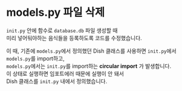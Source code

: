 models.py 파일 삭제
==============
`init.py` 안에 함수로 `database.db` 파일 생성할 때      
미리 넣어둬야하는 음식들을 등록하도록 코드를 수정했습니다.

이 때, 기존에 `models.py`에서 정의했던 Dish 클래스를 사용하면 `init.py`에서 `models.py`를 import하고,         
`models.py`에서는 `init.py`를 import하는  __circular import__ 가 발생합니다.     
이 상태로 실행하면 임포트에러 때문에 실행이 안 돼서    
Dish 클래스를 `init.py` 내에서 정의했습니다.

                     